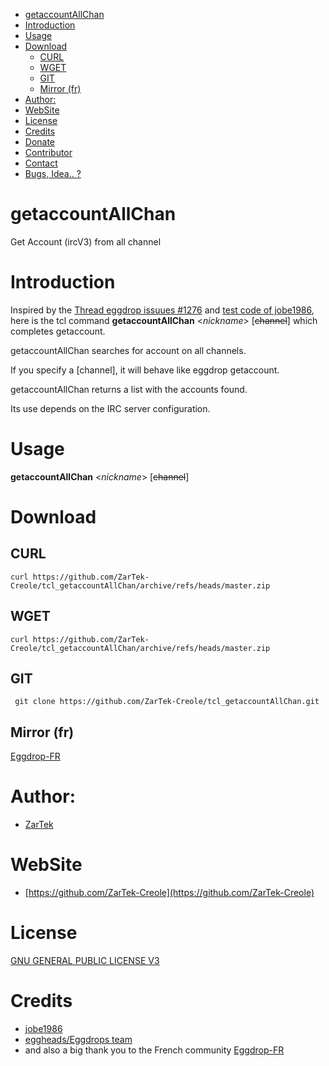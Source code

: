 - [getaccountAllChan](#getaccountallchan)
- [Introduction](#introduction)
- [Usage](#usage)
- [Download](#download)
  - [CURL](#curl)
  - [WGET](#wget)
  - [GIT](#git)
  - [Mirror (fr)](#mirror-fr)
- [Author:](#author)
- [WebSite](#website)
- [License](#license)
- [Credits](#credits)
- [Donate](#donate)
- [Contributor](#contributor)
- [Contact](#contact)
- [Bugs, Idea.. ?](#bugs-idea-)

# getaccountAllChan

Get Account (ircV3) from all channel

# Introduction

Inspired by the [Thread eggdrop issuues #1276](https://github.com/eggheads/eggdrop/issues/1276) and [test code of jobe1986](https://github.com/eggheads/eggdrop/files/8310713/allaccounts.txt), here is the tcl command **getaccountAllChan** <_nickname_> [~~channel~~] which completes getaccount.

getaccountAllChan searches for account <nickname> on all channels.

If you specify a [channel], it will behave like eggdrop getaccount.

getaccountAllChan <nickname> returns a list with the accounts found.

Its use depends on the IRC server configuration.

# Usage


**getaccountAllChan** <_nickname_> [~~channel~~]

# Download
## CURL

```
curl https://github.com/ZarTek-Creole/tcl_getaccountAllChan/archive/refs/heads/master.zip
```
## WGET

```
curl https://github.com/ZarTek-Creole/tcl_getaccountAllChan/archive/refs/heads/master.zip
```
## GIT

```
 git clone https://github.com/ZarTek-Creole/tcl_getaccountAllChan.git
 ```
## Mirror (fr)
[Eggdrop-FR](https://forum.eggdrop.fr/Nouvelle-commande-getaccountAllChan-nickname-channel-t-1911.html)

# Author:
- [ZarTek](https://github.com/ZarTek-Creole)

# WebSite
- [https://github.com/ZarTek-Creole](https://github.com/ZarTek-Creole)
# License
[GNU GENERAL PUBLIC LICENSE V3](LICENSE)

# Credits
- [jobe1986](https://github.com/jobe1986)
- [eggheads/Eggdrops team](https://www.eggheads.org)
- and also a big thank you to the French community [Eggdrop-FR](https://www.eggdrop.fr)

# Donate
Welcome to [ZarTek Donation](https://github.com/ZarTek-Creole/DONATE)
# Contributor
Contributor is welcome
# Contact
IRC: ZarTek @ Liberta on #eggdrop-fr 

# Bugs, Idea.. ?
[New issue for ](https://github.com/ZarTek-Creole/tcl_getaccountAllChan/issues/new)